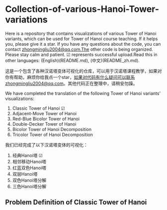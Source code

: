 # Collection-of-various-Hanoi-Tower-variations
Here is a repository that contains visualizations of various Tower of Hanoi variants, which can be used for Tower of Hanoi course teaching. If it helps you, please give it a star. If you have any questions about the code, you can contact zhongmingliu2004@qq.com.The other code is being organized. Please stay calm and patient. &#9745; represents successful upload.Read this in other languages: (English)(README.md), (中文)(README_zh.md).

这是一个包含了各种汉诺塔变体可视化的仓库，可以用于汉诺塔课程教学，如果对你有帮助，麻烦你给我点一个star，如果对代码有什么疑问可以联系zhongmingliu2004@qq.com。其他代码正在整理中，请稍安勿躁。

We have completed the translation of the following Tower of Hanoi variants' visualizations:
1. Classic Tower of Hanoi &#9745;
2. Adjacent-Move Tower of Hanoi
3. Red-Blue Bicolor Tower of Hanoi
4. Double-Decker Tower of Hanoi
5. Bicolor Tower of Hanoi Decomposition
6. Tricolor Tower of Hanoi Decomposition

我们已经完成了以下汉诺塔变体的可视化：
1. 经典Hanoi塔 &#9745;
2. 相邻移动Hanoi塔
3. 红蓝双色Hanoi塔
4. 双层Hanoi塔
5. 双色Hanoi塔分解
6. 三色Hanoi塔分解

##  Problem Definition of Classic Tower of Hanoi 
### 

